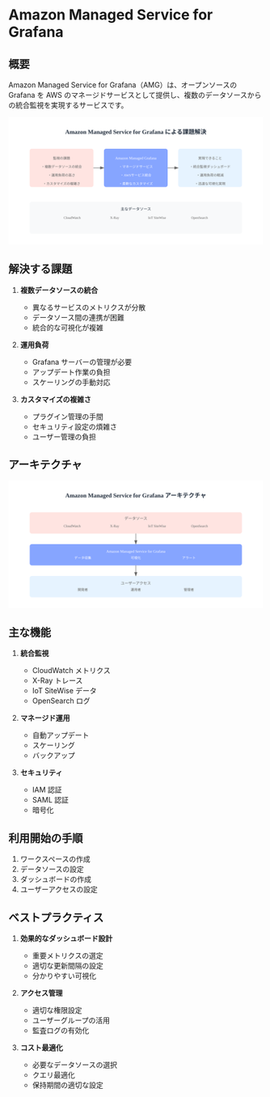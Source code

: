 # Amazon Managed Service for Grafana

## 概要

Amazon Managed Service for Grafana（AMG）は、オープンソースの Grafana を AWS のマネージドサービスとして提供し、複数のデータソースからの統合監視を実現するサービスです。

![AMG シナリオ](/image/logging-monitoring/amg-scenario.svg)

## 解決する課題

1. **複数データソースの統合**

   - 異なるサービスのメトリクスが分散
   - データソース間の連携が困難
   - 統合的な可視化が複雑

2. **運用負荷**

   - Grafana サーバーの管理が必要
   - アップデート作業の負担
   - スケーリングの手動対応

3. **カスタマイズの複雑さ**
   - プラグイン管理の手間
   - セキュリティ設定の煩雑さ
   - ユーザー管理の負担

## アーキテクチャ

![AMG アーキテクチャ](/image/logging-monitoring/amg-architecture.svg)

## 主な機能

1. **統合監視**

   - CloudWatch メトリクス
   - X-Ray トレース
   - IoT SiteWise データ
   - OpenSearch ログ

2. **マネージド運用**

   - 自動アップデート
   - スケーリング
   - バックアップ

3. **セキュリティ**
   - IAM 認証
   - SAML 認証
   - 暗号化

## 利用開始の手順

1. ワークスペースの作成
2. データソースの設定
3. ダッシュボードの作成
4. ユーザーアクセスの設定

## ベストプラクティス

1. **効果的なダッシュボード設計**

   - 重要メトリクスの選定
   - 適切な更新間隔の設定
   - 分かりやすい可視化

2. **アクセス管理**

   - 適切な権限設定
   - ユーザーグループの活用
   - 監査ログの有効化

3. **コスト最適化**
   - 必要なデータソースの選択
   - クエリ最適化
   - 保持期間の適切な設定
